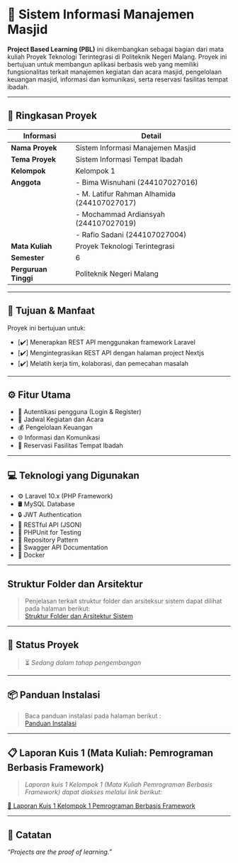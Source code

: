 # 🕌 Sistem Informasi Manajemen Masjid

**Project Based Learning (PBL)** ini dikembangkan sebagai bagian dari mata kuliah Proyek Teknologi Terintegrasi di Politeknik Negeri Malang. Proyek ini bertujuan untuk membangun aplikasi berbasis web yang memiliki fungsionalitas terkait manajemen kegiatan dan acara masjid, pengelolaan keuangan masjid, informasi dan komunikasi, serta reservasi fasilitas tempat ibadah.

---

## 🧠 Ringkasan Proyek

| Informasi           | Detail                                       |
|---------------------|----------------------------------------------|
| **Nama Proyek**     | Sistem Informasi Manajemen Masjid            |
| **Tema Proyek**     | Sistem Informasi Tempat Ibadah               |
| **Kelompok**        | Kelompok 1                                   |
| **Anggota**         | - Bima Wisnuhani (244107027016)              |
|                     | - M. Latifur Rahman Alhamida (244107027017)  | 
|                     | - Mochammad Ardiansyah (244107027019)        |
|                     | - Rafio Sadani (244107027004)                |
| **Mata Kuliah**     | Proyek Teknologi Terintegrasi                |
| **Semester**        | 6                                            |
| **Perguruan Tinggi**| Politeknik Negeri Malang                     |

---

## 🎯 Tujuan & Manfaat

Proyek ini bertujuan untuk:

- [✔️] Menerapkan REST API menggunakan framework Laravel
- [✔️] Mengintegrasikan REST API dengan halaman project Nextjs
- [✔️] Melatih kerja tim, kolaborasi, dan pemecahan masalah

---

## ⚙️ Fitur Utama

- 🔐 Autentikasi pengguna (Login & Register)
- 📰 Jadwal Kegiatan dan Acara
- 💰 Pengelolaan Keuangan
- 🌐 Informasi dan Komunikasi
- 📖 Reservasi Fasilitas Tempat Ibadah

---

## 💻 Teknologi yang Digunakan

- ⚙️ Laravel 10.x (PHP Framework)
- 🛢️ MySQL Database
- 🔒 JWT Authentication
- 📄 RESTful API (JSON)
- 🧪 PHPUnit for Testing
- 📂 Repository Pattern
- 📗 Swagger API Documentation
- 🐳 Docker

---

## Struktur Folder dan Arsitektur
> Penjelasan terkait struktur folder dan arsiteksur sistem dapat dilihat pada halaman berikut:  
[Struktur Folder dan Arsitektur Sistem](./STRUCTURE_AND_PATTERN.md)

---

## 🚧 Status Proyek

> ⏳ *Sedang dalam tahap pengembangan*

---

## 📦 Panduan Instalasi
> Baca panduan instalasi pada halaman berikut :  
[Panduan Instalasi](./INSTALLATION.md)

---

## 📋 Laporan Kuis 1 (Mata Kuliah: Pemrograman Berbasis Framework)

> _Laporan kuis 1 Kelompok 1 (Mata Kuliah Pemrograman Berbasis Framework) dapat diakses melalui link berikut:_

[🔗 Laporan Kuis 1 Kelompok 1 Pemrograman Berbasis Framework](https://drive.google.com/file/d/1iw5VMwDAglxt8GIBcsemyJ90NRLsO0_p/view?usp=sharing)

---

## 📌 Catatan

_“Projects are the proof of learning.”_
